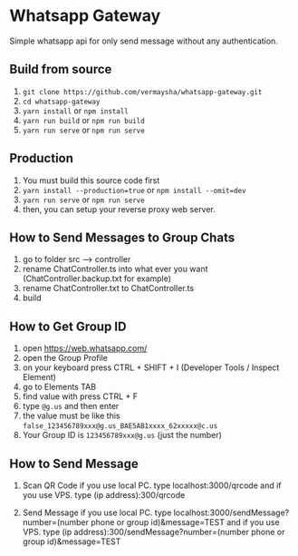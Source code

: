 # Whatsapp Gateway

Simple whatsapp api for only send message without any authentication.

## Build from source

1. `git clone https://github.com/vermaysha/whatsapp-gateway.git`
2. `cd whatsapp-gateway`
3. `yarn install` or `npm install`
4. `yarn run build` or `npm run build`
5. `yarn run serve` or `npm run serve`

## Production

1. You must build this source code first
2. `yarn install --production=true` or `npm install --omit=dev`
3. `yarn run serve` or `npm run serve`
4. then, you can setup your reverse proxy web server.

## How to Send Messages to Group Chats

1. go to folder src --> controller
2. rename ChatController.ts into what ever you want (ChatController.backup.txt for example)
3. rename ChatController.txt to ChatController.ts
4. build

## How to Get Group ID
1. open https://web.whatsapp.com/
2. open the Group Profile
3. on your keyboard press CTRL + SHIFT + I (Developer Tools / Inspect Element)
4. go to Elements TAB
5. find value with press CTRL + F
6. type `@g.us` and then enter
7. the value must be like this `false_123456789xxx@g.us_BAE5AB1xxxx_62xxxxx@c.us`
8. Your Group ID is `123456789xxx@g.us` (just the number)

## How to Send Message
1. Scan QR Code 
    if you use local PC. type localhost:3000/qrcode
    and if you use VPS. type (ip address):300/qrcode
    
2. Send Message
    if you use local PC. type localhost:3000/sendMessage?number=(number phone or group id)&message=TEST
    and if you use VPS. type (ip address):300/sendMessage?number=(number phone or group id)&message=TEST
